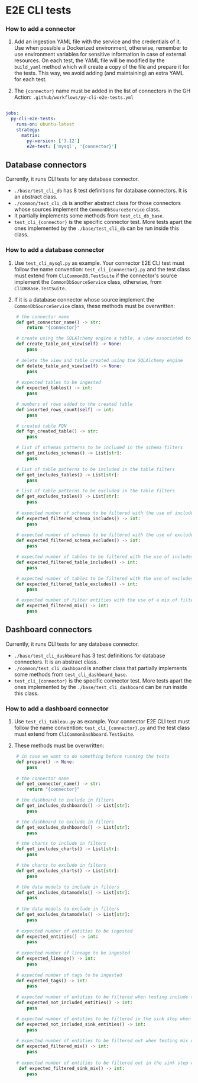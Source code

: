 # E2E CLI tests

### How to add a connector

1. Add an ingestion YAML file with the service and the credentials of it. Use when possible a Dockerized environment, otherwise, remember to use environment
variables for sensitive information in case of external resources. On each test, the YAML file will be modified by the `build_yaml` method which will create
a copy of the file and prepare it for the tests. This way, we avoid adding (and maintaining) an extra YAML for each test.

2. The `{connector}` name must be added in the list of connectors in the GH Action: `.github/workflows/py-cli-e2e-tests.yml`

```yaml

jobs:
  py-cli-e2e-tests:
    runs-on: ubuntu-latest
    strategy:
      matrix:
        py-version: ['3.12']
        e2e-test: ['mysql', '{connector}']
```

## Database connectors

Currently, it runs CLI tests for any database connector. 

- `./base/test_cli_db` has 8 test definitions for database connectors. It is an abstract class.  
- `./common/test_cli_db` is another abstract class for those connectors whose sources implement the `CommonDbSourceService` class. 
- It partially implements some methods from `test_cli_db_base`.
- `test_cli_{connector}` is the specific connector test. More tests apart the ones implemented by the `./base/test_cli_db` can be run inside this class.

### How to add a database connector

1. Use `test_cli_mysql.py` as example. Your connector E2E CLI test must follow the name convention: `test_cli_{connector}.py` and the test 
class must extend from `CliCommonDB.TestSuite` if the connector's source implement the `CommonDbSourceService` class, otherwise, from `CliDBBase.TestSuite`.

2. If it is a database connector whose source implement the `CommonDbSourceService` class, these methods must be overwritten:

```python
    # the connector name
    def get_connector_name() -> str:
        return "{connector}"

    # create using the SQLAlchemy engine a table, a view associated to it and add some rows to the table
    def create_table_and_view(self) -> None:
        pass
    
    # delete the view and table created using the SQLAlchemy engine
    def delete_table_and_view(self) -> None:
        pass
    
    # expected tables to be ingested
    def expected_tables() -> int:
        pass

    # numbers of rows added to the created table
    def inserted_rows_count(self) -> int:
        pass

    # created table FQN
    def fqn_created_table() -> str:
        pass

    # list of schemas patterns to be included in the schema filters
    def get_includes_schemas() -> List[str]:
        pass

    # list of table patterns to be included in the table filters
    def get_includes_tables() -> List[str]:
        pass

    # list of table patterns to be excluded in the table filters
    def get_excludes_tables() -> List[str]:
        pass
    
    # expected number of schemas to be filtered with the use of includes (get_includes_schemas)
    def expected_filtered_schema_includes() -> int:
        pass
    
    # expected number of schemas to be filtered with the use of excludes (get_includes_schemas)
    def expected_filtered_schema_excludes() -> int:
        pass

    # expected number of tables to be filtered with the use of includes (get_includes_tables)
    def expected_filtered_table_includes() -> int:
        pass

    # expected number of tables to be filtered with the use of excludes (get_includes_tables)
    def expected_filtered_table_excludes() -> int:
        pass

    # expected number of filter entities with the use of a mix of filters (get_includes_schemas, get_includes_tables, get_excludes_tables)
    def expected_filtered_mix() -> int:
        pass
```

## Dashboard connectors

Currently, it runs CLI tests for any database connector. 

- `./base/test_cli_dashboard` has 3 test definitions for database connectors. It is an abstract class.  
- `./common/test_cli_dashboard` is another class that partially implements some methods from `test_cli_dashboard_base`.
- `test_cli_{connector}` is the specific connector test. More tests apart the ones implemented by the `./base/test_cli_dashboard` can be run inside this class.

### How to add a dashboard connector

1. Use `test_cli_tableau.py` as example. Your connector E2E CLI test must follow the name convention: `test_cli_{connector}.py` and the test 
class must extend from `CliCommonDashboard.TestSuite`.

2. These methods must be overwritten:

```python
    # in case we want to do something before running the tests
    def prepare() -> None:
        pass
    
    # the connector name
    def get_connector_name() -> str:
        return "{connector}"

    # the dashboard to include in filters
    def get_includes_dashboards() -> List[str]:
        pass

    # the dashboard to exclude in filters
    def get_excludes_dashboards() -> List[str]:
        pass

    # the charts to include in filters
    def get_includes_charts() -> List[str]:
        pass

    # the charts to exclude in filters
    def get_excludes_charts() -> List[str]:
        pass

    # the data models to include in filters
    def get_includes_datamodels() -> List[str]:
        pass
    
    # the data models to exclude in filters
    def get_excludes_datamodels() -> List[str]:
        pass
    
    # expected number of entities to be ingested
    def expected_entities() -> int:
        pass
    
    # expected number of lineage to be ingested
    def expected_lineage() -> int:
        pass
    
    # expected number of tags to be ingested
    def expected_tags() -> int:
        pass
    
    # expected number of entities to be filtered when testing include tags and data models options
    def expected_not_included_entities() -> int:
        pass

    # expected number of entities to be filtered in the sink step when testing include tags and data models options
    def expected_not_included_sink_entities() -> int:
        pass
    
    # expected number of entities to be filtered out when testing mix of filters
    def expected_filtered_mix() -> int:
        pass
        
    # expected number of entities to be filtered out in the sink step when testing mix of filters
     def expected_filtered_sink_mix() -> int:
        pass
```



